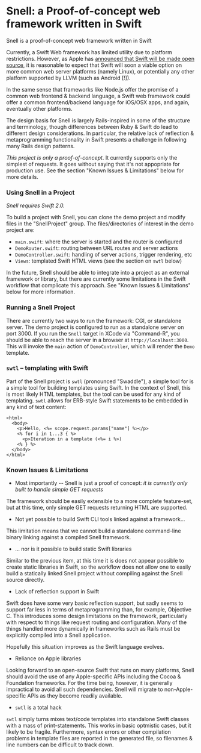 
# Snell: a Proof-of-concept web framework written in Swift

Snell is a proof-of-concept web framework written in Swift 

Currently, a Swift Web framework has limited utility due to platform restrictions.  However, as Apple has [announced that Swift will be made open source](https://developer.apple.com/swift/), it is reasonable to expect that Swift will soon a viable option on more common web server platforms (namely Linux), or potentially any other platform supported by LLVM (such as Android [!]).

In the same sense that frameworks like Node.js offer the promise of a common web frontend & backend language, a Swift web framework could offer a common frontend/backend language for iOS/OSX apps, and again, eventually other platforms.

The design basis for Snell is largely Rails-inspired in some of the structure and terminology, though differences between Ruby & Swift do lead to different design considerations.  In particular, the relative lack of reflection & metaprogramming functionality in Swift presents a challenge in following many Rails design patterns.

*This project is only a proof-of-concept*.  It currently supports only the simplest of requests.  It goes without saying that it's not appopriate for production use.  See the section "Known Issues & Limitations" below for more details.

### Using Snell in a Project

*Snell requires Swift 2.0.*

To build a project with Snell, you can clone the demo project and modify files in the "SnellProject" group.  The files/directories of interest in the demo project are:

- `main.swift`: where the server is started and the router is configured
- `DemoRouter.swift`: routing between URL routes and server actions
- `DemoController.swift`: handling of server actions, trigger rendering, etc
- `Views`: templated Swift HTML views (see the section on `swtl` below)

In the future, Snell should be able to integrate into a project as an external framework or library, but there are currently some limitations in the Swift workflow that complicate this approach.  See "Known Issues & Limitations" below for more information.

### Running a Snell Project

There are currently two ways to run the framework: CGI, or standalone server.  The demo project is configured to run as a standalone server on port 3000.  If you run the `Snell` target in XCode via "Command-R", you should be able to reach the server in a browser at `http://localhost:3000`.  This will invoke the `main` action of `DemoController`, which will render the `Demo` template.

### `swtl` – templating with Swift

Part of the Snell project is `swtl` (pronounced "Swaddle"), a simple tool for is a simple tool for building templates using Swift.  In the context of Snell, this is most likely HTML templates, but the tool can be used for any kind of templating.  `swtl` allows for ERB-style Swift statements to be embedded in any kind of text content:

```
<html>
  <body>
    <p>Hello, <%= scope.request.params["name"] %></p>
    <% for i in 1...3 { %>
      <p>Iteration in a template (<%= i %>)
    <% } %>
  </body>
</html>
```

### Known Issues & Limitations

- Most importantly -- Snell is just a proof of concept: *it is currently only built to handle simple GET requests*

The framework should be easily extensible to a more complete feature-set, but at this time, only simple GET requests returning HTML are supported.

- Not yet possible to build Swift CLI tools linked against a framework...

This limitation means that we cannot build a standalone command-line binary linking against a compiled Snell framework.

- ... nor is it possible to build static Swift libraries

Similar to the previous item, at this time it is does not appear possible to create static libraries in Swift, so the workflow does not allow one to easily build a statically linked Snell project without compiling against the Snell source directly.

- Lack of reflection support in Swift

Swift does have some very basic reflection support, but sadly seems to support far less in terms of metaprogramming than, for example, Objective C.  This introduces some design limitations on the framework, particularly with respect to things like request routing and configuration.  Many of the things handled more dynamically in frameworks such as Rails must be explicitly compiled into a Snell application.

Hopefully this situation improves as the Swift language evolves.

- Reliance on Apple libraries

Looking forward to an open-source Swift that runs on many platforms, Snell should avoid the use of any Apple-specific APIs including the Cocoa & Foundation frameworks.  For the time being, however, it is generally impractical to avoid all such dependencies.  Snell will migrate to non-Apple-specific APIs as they become readily available.

- `swtl` is a total hack

`swtl` simply turns mixes text/code templates into standalone Swift classes with a mass of print-statements.  This works in basic optmistic cases, but it likely to be fragile.  Furthermore, syntax errors or other compilation problems in template files are reported in the generated file, so filenames & line numbers can be difficult to track down.